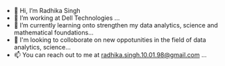 - 👋 Hi, I’m Radhika Singh
- 👀 I’m working at Dell Technologies ...
- 🌱 I’m currently learning onto strengthen my data analytics, science and mathematical foundations...
- 💞️ I'm looking to colloborate on new oppotunities in the field of data analytics, science...
- 📫 You can reach out to me at radhika.singh.10.01.98@gmail.com ...

<!---
rads731/rads731 is a ✨ special ✨ repository because its `README.md` (this file) appears on your GitHub profile.
You can click the Preview link to take a look at your changes.
--->

